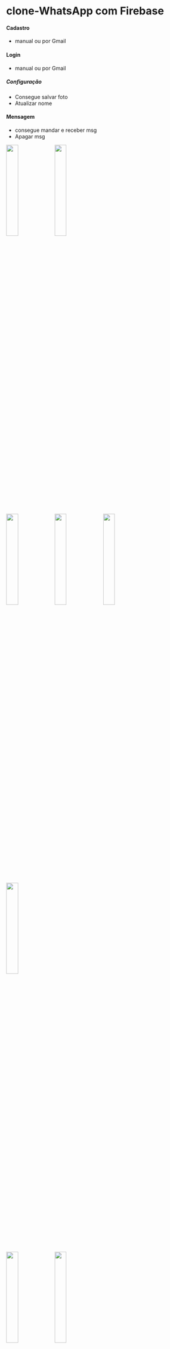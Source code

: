 # clone-WhatsApp com Firebase

#### Cadastro 
- manual ou por Gmail

#### Login
- manual ou por Gmail

##### Configuração
- Consegue salvar foto 
- Atualizar nome

#### Mensagem
- consegue mandar e receber msg
- Apagar msg



<img src="https://user-images.githubusercontent.com/72177982/122993114-4c55db80-d37d-11eb-82f2-88a8fd37442f.png" width="25%"> <img src="https://user-images.githubusercontent.com/72177982/122993127-51b32600-d37d-11eb-8b25-f9c688f57788.png" width="25%">

<img src="https://user-images.githubusercontent.com/72177982/122993194-68f21380-d37d-11eb-82ac-36c3cd69564d.png" width="25%">  <img src="https://user-images.githubusercontent.com/72177982/122993225-73141200-d37d-11eb-867b-775ae5c37bf1.png" width="25%"> <img src="https://user-images.githubusercontent.com/72177982/122993235-77402f80-d37d-11eb-842c-e78f9889f6ad.png" width="25%">

<img src="https://user-images.githubusercontent.com/72177982/122993507-c5553300-d37d-11eb-8d46-8486502c2ac4.png" width="25%">

<img src="https://user-images.githubusercontent.com/72177982/122993273-7effd400-d37d-11eb-8d1e-10a2af215a3d.png" width="25%"> <img src="https://user-images.githubusercontent.com/72177982/122993287-832bf180-d37d-11eb-8de7-fc7a538356d0.png" width="25%"> 

<img src="https://user-images.githubusercontent.com/72177982/122993346-93dc6780-d37d-11eb-9fee-df85e4eb5920.png" width="25%"> <img src="https://user-images.githubusercontent.com/72177982/122993371-9ccd3900-d37d-11eb-9cd9-ff52d5ed2174.png" width="25%">

<img src="https://user-images.githubusercontent.com/72177982/122993400-a656a100-d37d-11eb-9e12-43288f10054d.png" width="25%"> <img src="https://user-images.githubusercontent.com/72177982/122993485-be2e2500-d37d-11eb-90bb-474821a6758b.png" width="25%">





